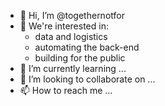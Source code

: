 - 👋 Hi, I’m @togethernotfor
- 👀 We're interested in:
  - data and logistics
  - automating the back-end 
  - building for the public
- 🌱 I’m currently learning ...
- 💞️ I’m looking to collaborate on ...
- 📫 How to reach me ...

<!---
togethernotfor/togethernotfor is a ✨ special ✨ repository because its `README.md` (this file) appears on your GitHub profile.
You can click the Preview link to take a look at your changes.
--->
